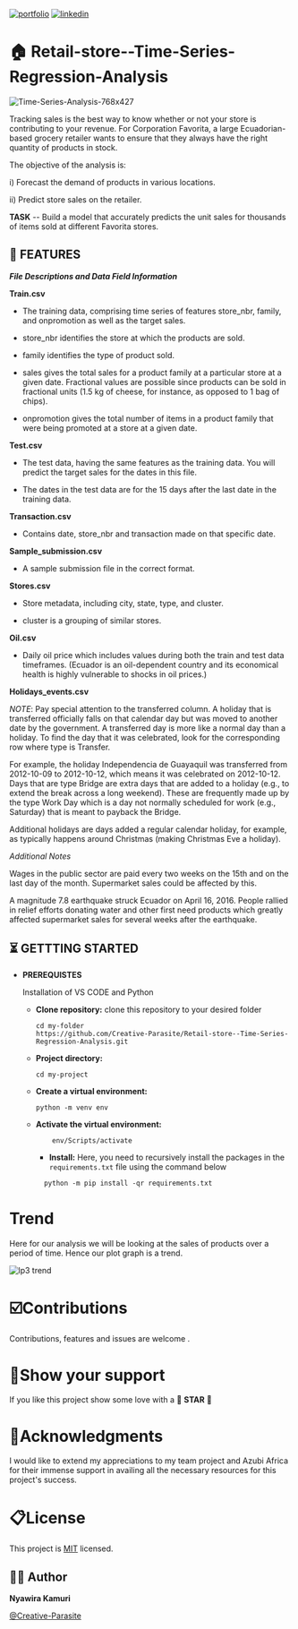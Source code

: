 [![portfolio](https://img.shields.io/badge/my_portfolio-000?style=for-the-badge&logo=ko-fi&logoColor=white)](https://katherineoelsner.com/) [![linkedin](https://img.shields.io/badge/linkedin-0A66C2?style=for-the-badge&logo=linkedin&logoColor=white)](https://www.linkedin.com/in/evalyne-kamuri/)

# 🏠 Retail-store--Time-Series-Regression-Analysis

![Time-Series-Analysis-768x427](https://github.com/Creative-Parasite/Retail-store--Time-Series-Regression-Analysis/assets/160054808/b9c95ddc-f1fa-462b-963e-f11352631115)

Tracking sales is the best way to know whether or not your store is contributing to your revenue. For Corporation Favorita, a large Ecuadorian-based grocery retailer wants to ensure that they always have the right quantity of products in stock.

The objective of the analysis is:

i) Forecast the demand of products in various locations.

ii) Predict store sales on the retailer.

**TASK**
-- Build a model that accurately predicts the unit sales for thousands of items sold at different Favorita stores.

## 📑 FEATURES

***File Descriptions and Data Field Information***

**Train.csv**

* The training data, comprising time series of features store_nbr, family, and onpromotion as well as the target sales.

* store_nbr identifies the store at which the products are sold.

* family identifies the type of product sold.

* sales gives the total sales for a product family at a particular store at a given date. Fractional values are possible since products can be sold in fractional units (1.5 kg of cheese, for instance, as opposed to 1 bag of chips).

* onpromotion gives the total number of items in a product family that were being promoted at a store at a given date.

**Test.csv**

* The test data, having the same features as the training data. You will predict the target sales for the dates in this file.

* The dates in the test data are for the 15 days after the last date in the training data.

**Transaction.csv**

* Contains date, store_nbr and transaction made on that specific date.

**Sample_submission.csv**

* A sample submission file in the correct format.

**Stores.csv**

* Store metadata, including city, state, type, and cluster.

* cluster is a grouping of similar stores.

**Oil.csv**

* Daily oil price which includes values during both the train and test data timeframes. (Ecuador is an oil-dependent country and its economical health is highly vulnerable to shocks in oil prices.)

**Holidays_events.csv**

*NOTE*: Pay special attention to the transferred column. A holiday that is transferred officially falls on that calendar day but was moved to another date by the government. A transferred day is more like a normal day than a holiday. To find the day that it was celebrated, look for the corresponding row where type is Transfer.

For example, the holiday Independencia de Guayaquil was transferred from 2012-10-09 to 2012-10-12, which means it was celebrated on 2012-10-12. Days that are type Bridge are extra days that are added to a holiday (e.g., to extend the break across a long weekend). These are frequently made up by the type Work Day which is a day not normally scheduled for work (e.g., Saturday) that is meant to payback the Bridge.

Additional holidays are days added a regular calendar holiday, for example, as typically happens around Christmas (making Christmas Eve a holiday).

*Additional Notes*

Wages in the public sector are paid every two weeks on the 15th and on the last day of the month. Supermarket sales could be affected by this.

A magnitude 7.8 earthquake struck Ecuador on April 16, 2016. People rallied in relief efforts donating water and other first need products which greatly affected supermarket sales for several weeks after the earthquake.

## ⏳ GETTTING STARTED
- **PREREQUISTES**
  
  Installation of VS CODE and Python
  
   - **Clone repository:**
      clone this repository to your desired folder
      ```
      cd my-folder
      https://github.com/Creative-Parasite/Retail-store--Time-Series-Regression-Analysis.git
      ```
    - **Project directory:** 
       ```
       cd my-project
      ```

    - **Create a virtual environment:**
        ```
        python -m venv env
        ```

  - **Activate the virtual environment:**
    ```
        env/Scripts/activate
    ```
    - **Install:**
    Here, you need to recursively install the packages in the `requirements.txt` file using the command below 

     ```
       python -m pip install -qr requirements.txt
     ```
# Trend
Here for our analysis we will be looking at the sales of products over a period of time. Hence our plot graph is a trend.

![lp3 trend](https://github.com/Creative-Parasite/Retail-store--Time-Series-Regression-Analysis/assets/160054808/59dc9395-96ba-4ed9-bc3b-b9d4a14db1d1)

# ☑️Contributions
Contributions, features and issues are welcome .

# 🌠Show your support
If you like this project show some love with a  🌟 **STAR** 🌟

# 🤝Acknowledgments 
I would like to extend my appreciations to my team project and Azubi Africa for their immense support in availing all the necessary resources for this project's success.

# 📋License 
This project is [MIT](https://choosealicense.com/licenses/mit/) licensed.

## 🦹‍♀️ Author

**Nyawira Kamuri**

[@Creative-Parasite](https://github.com/Creative-Parasite)
